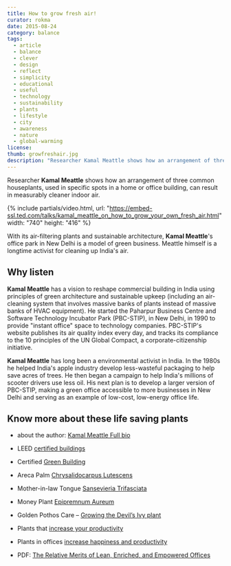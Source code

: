 ```yaml
---
title: How to grow fresh air!
curator: rokma
date: 2015-08-24
category: balance
tags:
  - article
  - balance
  - clever
  - design
  - reflect
  - simplicity
  - educational
  - useful
  - technology
  - sustainability
  - plants
  - lifestyle
  - city
  - awareness
  - nature
  - global-warming
license:
thumb: growfreshair.jpg
description: "Researcher Kamal Meattle shows how an arrangement of three common houseplants, used in specific spots in a home or office building, can result in measurably cleaner indoor air."
---
```


Researcher **Kamal Meattle** shows how an arrangement of three common houseplants, used in specific spots in a home or office building, can result in measurably cleaner indoor air.

{% include partials/video.html, url: "https://embed-ssl.ted.com/talks/kamal_meattle_on_how_to_grow_your_own_fresh_air.html" width: "740" height: "416" %}


With its air-filtering plants and sustainable architecture, **Kamal Meattle**'s office park in New Delhi is a model of green business. Meattle himself is a longtime activist for cleaning up India's air.

## Why listen

**Kamal Meattle** has a vision to reshape commercial building in India using principles of green architecture and sustainable upkeep (including an air-cleaning system that involves massive banks of plants instead of massive banks of HVAC equipment). He started the Paharpur Business Centre and Software Technology Incubator Park (PBC-STIP), in New Delhi, in 1990 to provide "instant office" space to technology companies. PBC-STIP's website publishes its air quality index every day, and tracks its compliance to the 10 principles of the UN Global Compact, a corporate-citizenship initiative.

**Kamal Meattle** has long been a environmental activist in India. In the 1980s he helped India's apple industry develop less-wasteful packaging to help save acres of trees. He then began a campaign to help India's millions of scooter drivers use less oil. His next plan is to develop a larger version of PBC-STIP, making a green office accessible to more businesses in New Delhi and serving as an example of low-cost, low-energy office life.


## Know more about these life saving plants

- about the author: [Kamal Meattle Full bio](http://www.ted.com/speakers/kamal_meattle)

- LEED [certified buildings](http://www.usgbc.org/leed)

- Certified [Green Building](http://greenspaces.in/greenbuilding.php)

- Areca Palm [Chrysalidocarpus Lutescens](https://en.wikipedia.org/wiki/Dypsis_lutescens)

- Mother-in-law Tongue [Sansevieria Trifasciata](https://en.wikipedia.org/wiki/Sansevieria_trifasciata)

- Money Plant [Epipremnum Aureum](https://en.wikipedia.org/wiki/Epipremnum_aureum)

- Golden Pothos Care – [Growing the Devil’s Ivy plant](http://www.epicgardening.com/golden-pothos-devils-ivy/)

- Plants that [increase your productivity](http://www.epicgardening.com/houseplants-that-increase-productivity/)

- Plants in offices [increase happiness and productivity ](https://www.theguardian.com/money/2014/aug/31/plants-offices-workers-productive-minimalist-employees)

- PDF: [The Relative Merits of Lean, Enriched, and Empowered Offices](https://adobe99u.files.wordpress.com/2013/07/2010+jep+space+experiments.pdf)
